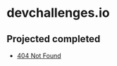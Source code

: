 # devchallenges.io

## Projected completed
* [404 Not Found](https://404-not-found-fm.netlify.app/)
